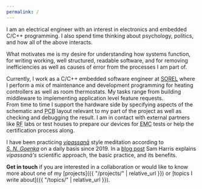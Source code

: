 ```yaml
---
permalink: /
---
```


I am an electrical engineer with an interest in electronics and embedded C/C++ programming. I also spend time thinking about psychology, politics, and how all of the above interacts.

What motivates me is my desire for understanding how systems function, for writing working, well structured, readable software, and for removing inefficiencies as well as causes of error from the processes I am part of.

Currently, I work as a C/C++ embedded software engineer at [SOREL](https://sorel.de/) where I perform a mix of maintenance and development programming for heating controllers as well as room thermostats.
My tasks range from building middleware to implementing application level feature requests.  
From time to time I support the hardware side by specifying aspects of the schematic and <abbr title="printed circuit board">PCB</abbr> layout relevant to my part of the project as well as checking and debugging the result. I am in contact with external partners like <abbr title="radio frequency">RF</abbr> labs or test houses to prepare our devices for <abbr title="electromagnetic compatibility">EMC</abbr> tests or help the certification process along.

I have been practicing [<abbr title="(Pāli) 'insight into the true nature of reality'">*vipassanā*</abbr>](https://en.wikipedia.org/wiki/Vipassan%C4%81) style meditation according to [*S.&nbsp;N.&nbsp;Goenka*](https://www.dhamma.org/en-US/about/goenka) on a daily basis since 2019. In a [blog post](https://samharris.org/how-to-meditate/) Sam&nbsp;Harris explains *vipassanā's* scientific approach, the basic practice, and its benefits.

**Get in touch** if you are interested in a collaboration or would like to know more about one of my [projects]({{ "/projects/" | relative_url }}) or [topics I write about]({{ "/topics/" | relative_url }}).
